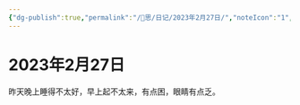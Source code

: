 ```yaml
---
{"dg-publish":true,"permalink":"/🧠思/日记/2023年2月27日/","noteIcon":"1","created":"2023-02-27T12:45:44.975+08:00","updated":""}
---
```


# 2023年2月27日
昨天晚上睡得不太好，早上起不太来，有点困，眼睛有点乏。
